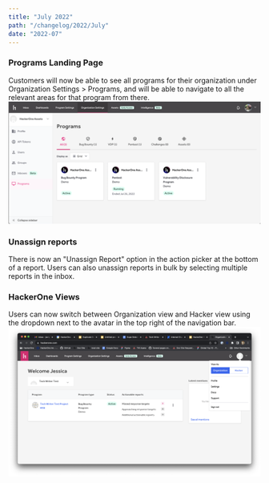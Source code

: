 ```yaml
---
title: "July 2022"
path: "/changelog/2022/July"
date: "2022-07"
---
```


### Programs Landing Page
Customers will now be able to see all programs for their organization under Organization Settings > Programs, and will be able to navigate to all the relevant areas for that program from there.
![New Programs landing page](./images/programs-landing-page.png)

### Unassign reports
There is now an "Unassign Report" option in the action picker at the bottom of a report. Users can also unassign reports in bulk by selecting multiple reports in the inbox. 

### HackerOne Views
Users can now switch between Organization view and Hacker view using the dropdown next to the avatar in the top right of the navigation bar.
![Split organization and hacker views](./images/split-nav-views.png)
